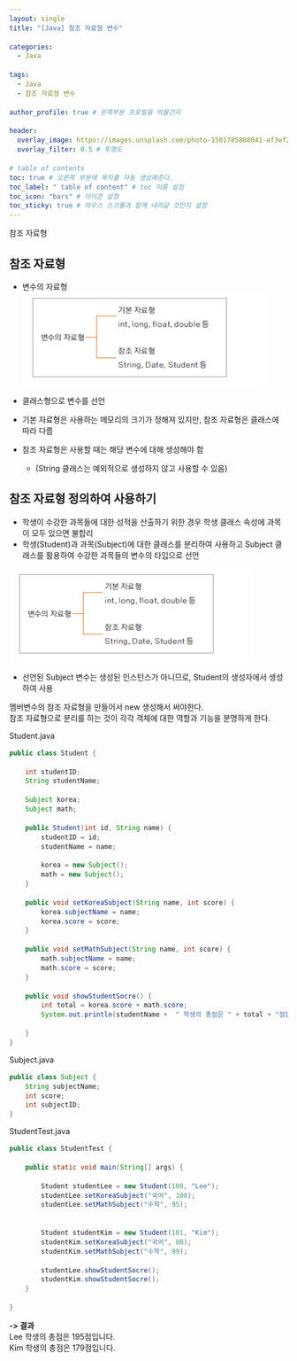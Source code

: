 ```yaml
---
layout: single
title: "[Java] 참조 자료형 변수"

categories:
  - Java

tags:
  - Java
  - 참조 자료형 변수

author_profile: true # 왼쪽부분 프로필을 띄울건지

header:
  overlay_image: https://images.unsplash.com/photo-1501785888041-af3ef285b470?ixlib=rb-1.2.1&ixid=eyJhcHBfaWQiOjEyMDd9&auto=format&fit=crop&w=1350&q=80
  overlay_filter: 0.5 # 투명도

# table of contents
toc: true # 오른쪽 부분에 목차를 자동 생성해준다.
toc_label: " table of content" # toc 이름 설정
toc_icon: "bars" # 아이콘 설정
toc_sticky: true # 마우스 스크롤과 함께 내려갈 것인지 설정
---
```


참조 자료형

## 참조 자료형

- 변수의 자료형
  ![변수의 자료형](../../../../images/java/변수의자료형.png)

- 클래스형으로 변수를 선언
- 기본 자료형은 사용하는 메모리의 크기가 정해져 있지만, 참조 자료형은 클래스에 따라 다름
- 참조 자료형은 사용할 때는 해당 변수에 대해 생성해야 함
  - (String 클래스는 예외적으로 생성하지 않고 사용할 수 있음)

## 참조 자료형 정의하여 사용하기

- 학생이 수강한 과목들에 대한 성적을 산출하기 위한 경우 학생 클래스 속성에 과목이 모두 있으면 불합리
- 학생(Student)과 과목(Subject)에 대한 클래스를 분리하여 사용하고 Subject 클래스를 활용하여 수강한 과목들의 변수의 타입으로 선언

![변수의 자료형](../../../../images/java/변수의자료형.png)

- 선언된 Subject 변수는 생성된 인스턴스가 아니므로, Student의 생성자에서 생성하여 사용

멤버변수의 참조 자료형을 만들어서 new 생성해서 써야한다.  
참조 자료형으로 분리를 하는 것이 각각 객체에 대한 역할과 기능을 분명하게 한다.

Student.java

```java
public class Student {

	int studentID;
	String studentName;

	Subject korea;
	Subject math;

	public Student(int id, String name) {
		studentID = id;
		studentName = name;

		korea = new Subject();
		math = new Subject();
	}

	public void setKoreaSubject(String name, int score) {
		korea.subjectName = name;
		korea.score = score;
	}

	public void setMathSubject(String name, int score) {
		math.subjectName = name;
		math.score = score;
	}

	public void showStudentSocre() {
		int total = korea.score + math.score;
		System.out.println(studentName +  " 학생의 총점은 " + total + "점입니다." );

	}
}

```

Subject.java

```java
public class Subject {
	String subjectName;
	int score;
	int subjectID;
}

```

StudentTest.java

```java
public class StudentTest {

    public static void main(String[] args) {

    	Student studentLee = new Student(100, "Lee");
    	studentLee.setKoreaSubject("국어", 100);
    	studentLee.setMathSubject("수학", 95);


    	Student studentKim = new Student(101, "Kim");
    	studentKim.setKoreaSubject("국어", 80);
    	studentKim.setMathSubject("수학", 99);

    	studentLee.showStudentSocre();
    	studentKim.showStudentSocre();
    }

}
```

**-> 결과**  
Lee 학생의 총점은 195점입니다.  
Kim 학생의 총점은 179점입니다.
